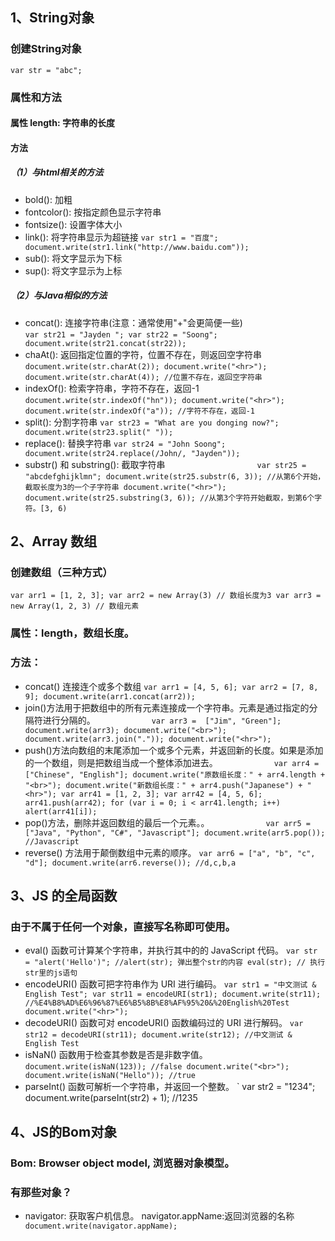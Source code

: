 ## 1、String对象
### 创建String对象
`var str = "abc";`
### 属性和方法
#### 属性 length: 字符串的长度
#### 方法
##### （1）与html相关的方法
* bold(): 加粗
* fontcolor(): 按指定颜色显示字符串
* fontsize(): 设置字体大小
* link(): 将字符串显示为超链接
`
var str1 = "百度";
document.write(str1.link("http://www.baidu.com"));
` 
* sub(): 将文字显示为下标
* sup(): 将文字显示为上标

##### （2）与Java相似的方法
- concat(): 连接字符串(注意：通常使用"+"会更简便一些)                    
`
var str21 = "Jayden ";
var str22 = "Soong";
document.write(str21.concat(str22));
`
- chaAt(): 返回指定位置的字符，位置不存在，则返回空字符串
`
document.write(str.charAt(2));
document.write("<hr>");
document.write(str.charAt(4)); //位置不存在，返回空字符串
` 
- indexOf(): 检索字符串，字符不存在，返回-1
`
document.write(str.indexOf("hn"));
document.write("<hr>");
document.write(str.indexOf("a")); //字符不存在，返回-1
`        
- split(): 分割字符串
`
var str23 = "What are you donging now?";
document.write(str23.split(" "));
`
- replace(): 替换字符串
`
var str24 = "John Soong";
document.write(str24.replace(/John/, "Jayden"));
`
- substr() 和 substring(): 截取字符串 
`                    
var str25 = "abcdefghijklmn";
document.write(str25.substr(6, 3)); //从第6个开始，截取长度为3的一个子字符串
document.write("<hr>");
document.write(str25.substring(3, 6)); //从第3个字符开始截取，到第6个字符。[3, 6)
`    
## 2、Array 数组 
### 创建数组（三种方式）
`
var arr1 = [1, 2, 3];
var arr2 = new Array(3) // 数组长度为3
var arr3 = new Array(1, 2, 3) // 数组元素
`
### 属性：length，数组长度。
### 方法：
- concat() 连接连个或多个数组
`
var arr1 = [4, 5, 6];
var arr2 = [7, 8, 9];
document.write(arr1.concat(arr2));
`
- join()方法用于把数组中的所有元素连接成一个字符串。元素是通过指定的分隔符进行分隔的。
`            
var arr3 =  ["Jim", "Green"];
document.write(arr3);
document.write("<br>");
document.write(arr3.join("."));
document.write("<hr>");
`
- push()方法向数组的末尾添加一个或多个元素，并返回新的长度。如果是添加的一个数组，则是把数组当成一个整体添加进去。
`            
var arr4 = ["Chinese", "English"];
document.write("原数组长度：" + arr4.length + "<br>");
document.write("新数组长度：" + arr4.push("Japanese") + "<hr>");
var arr41 = [1, 2, 3];
var arr42 = [4, 5, 6];
arr41.push(arr42);
for (var i = 0; i < arr41.length; i++) 
    alert(arr41[i]);
`            
- pop()方法，删除并返回数组的最后一个元素。。
`            
var arr5 = ["Java", "Python", "C#", "Javascript"];
document.write(arr5.pop()); //Javascript
`
- reverse() 方法用于颠倒数组中元素的顺序。
`
var arr6 = ["a", "b", "c", "d"];
document.write(arr6.reverse()); //d,c,b,a 
`

## 3、JS 的全局函数
### 由于不属于任何一个对象，直接写名称即可使用。
- eval() 函数可计算某个字符串，并执行其中的的 JavaScript 代码。
`
var str = "alert('Hello')";
//alert(str); 弹出整个str的内容
eval(str); // 执行str里的js语句 
`
- encodeURI() 函数可把字符串作为 URI 进行编码。
`
var str1 = "中文测试 & English Test";
var str11 = encodeURI(str1);
document.write(str11); //%E4%B8%AD%E6%96%87%E6%B5%8B%E8%AF%95%20&%20English%20Test
document.write("<hr>");
`
- decodeURI() 函数可对 encodeURI() 函数编码过的 URI 进行解码。
`
var str12 = decodeURI(str11);
document.write(str12); //中文测试 & English Test
`        
- isNaN() 函数用于检查其参数是否是非数字值。
`
document.write(isNaN(123)); //false
document.write("<br>");
document.write(isNaN("Hello")); //true 
`
- parseInt() 函数可解析一个字符串，并返回一个整数。
`
var str2 = "1234";
document.write(parseInt(str2) + 1); //1235

## 4、JS的Bom对象
### Bom: Browser object model, 浏览器对象模型。
### 有那些对象？
- navigator: 获取客户机信息。
navigator.appName:返回浏览器的名称
`    
document.write(navigator.appName);
`
